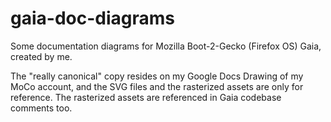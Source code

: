 gaia-doc-diagrams
==================

Some documentation diagrams for Mozilla Boot-2-Gecko (Firefox OS) Gaia, created by me.

The "really canonical" copy resides on my Google Docs Drawing of my MoCo account, and the SVG files
and the rasterized assets are only for reference. The rasterized assets are referenced in
Gaia codebase comments too.


